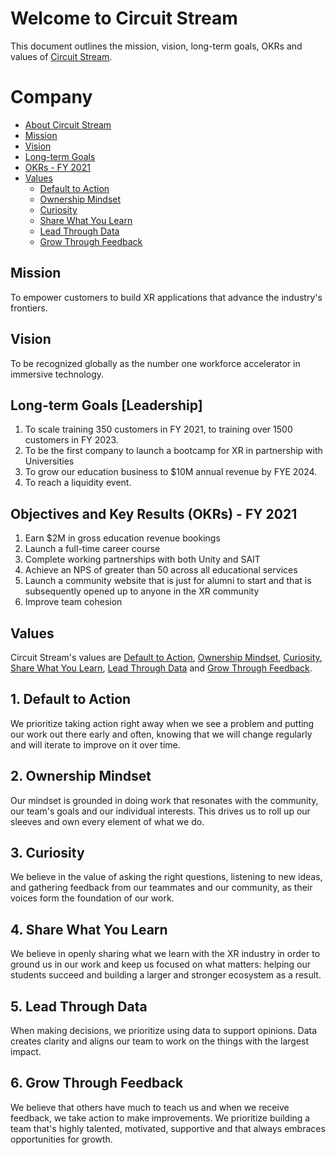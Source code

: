 # Welcome to Circuit Stream

This document outlines the mission, vision, long-term goals, OKRs and values of [Circuit Stream](https://circuitstream.com/).

# Company

- [About Circuit Stream](url)
- [Mission](#mission)
- [Vision](#vision)
- [Long-term Goals](#goals)
- [OKRs - FY 2021](#okrs)
- [Values](#values)
  - [Default to Action](#value_a)
  - [Ownership Mindset](#value_b)
  - [Curiosity](#value_c)
  - [Share What You Learn](#value_d)
  - [Lead Through Data](#value_e)
  - [Grow Through Feedback](#value_f)

## <a name="mission"></a>Mission

To empower customers to build XR applications that advance the industry's frontiers.

## <a name="vision"></a>Vision
 
To be recognized globally as the number one workforce accelerator in immersive technology.

## <a name="goals"></a>Long-term Goals [Leadership]

1. To scale training 350 customers in FY 2021, to training over 1500 customers in FY 2023.
2. To be the first company to launch a bootcamp for XR in partnership with Universities
3. To grow our education business to $10M annual revenue by FYE 2024.
4. To reach a liquidity event.

## <a name="okrs"></a>Objectives and Key Results (OKRs) - FY 2021

1. Earn $2M in gross education revenue bookings
2. Launch a full-time career course
3. Complete working partnerships with both Unity and SAIT
4. Achieve an NPS of greater than 50 across all educational services
5. Launch a community website that is just for alumni to start and that is subsequently opened up to anyone in the XR community
6. Improve team cohesion

## <a name="values"></a>Values

Circuit Stream's values are [Default to Action](#value_a), [Ownership Mindset](#value_b), [Curiosity](#value_c), [Share What You Learn](#value_d), [Lead Through Data](#value_e) and [Grow Through Feedback](#values_f).

## <a name="value_a"></a>1. Default to Action

We prioritize taking action right away when we see a problem and putting our work out there early and often, knowing that we will change regularly and will iterate to improve on it over time.

## <a name="value_b"></a>2. Ownership Mindset

Our mindset is grounded in doing work that resonates with the community, our team's goals and our individual interests. This drives us to roll up our sleeves and own every element of what we do. 

## <a name="value_c"></a>3. Curiosity

We believe in the value of asking the right questions, listening to new ideas, and gathering feedback from our teammates and our community, as their voices form the foundation of our work.

## <a name="value_d"></a>4. Share What You Learn

We believe in openly sharing what we learn with the XR industry in order to ground us in our work and keep us focused on what matters: helping our students succeed and building a larger and stronger ecosystem as a result.

## <a name="value_e"></a>5. Lead Through Data

When making decisions, we prioritize using data to support opinions. Data creates clarity and aligns our team to work on the things with the largest impact.

## <a name="value_f"></a>6. Grow Through Feedback

We believe that others have much to teach us and when we receive feedback, we take action to make improvements. We prioritize building a team that's highly talented, motivated, supportive and that always embraces opportunities for growth.

